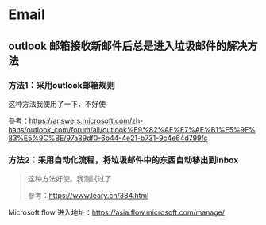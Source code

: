 # Email

## outlook 邮箱接收新邮件后总是进入垃圾邮件的解决方法

### 方法1：采用outlook邮箱规则

这种方法我使用了一下，不好使

參考：https://answers.microsoft.com/zh-hans/outlook_com/forum/all/outlook%E9%82%AE%E7%AE%B1%E5%9E%83%E5%9C%BE/97a39df0-6b44-4e21-b731-9c4e64d799fc

### 方法2：采用自动化流程，将垃圾邮件中的东西自动移出到inbox

> 这种方法好使。我测试过了
>
> 參考：https://www.leary.cn/384.html

Microsoft flow 进入地址：https://asia.flow.microsoft.com/manage/
